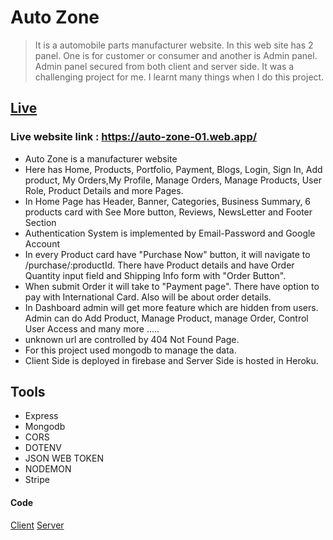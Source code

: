 # Auto Zone

> It is a automobile parts manufacturer website. In this web site has 2 panel. One is for customer or consumer and another is Admin panel. Admin panel secured from both client and server side. It was a challenging project for me. I learnt many things when I do this project.

## [Live](https://auto-zone-01.web.app/)

### Live website link : https://auto-zone-01.web.app/

- Auto Zone is a manufacturer website
- Here has Home, Products, Portfolio, Payment, Blogs, Login, Sign In, Add product, My Orders,My Profile, Manage Orders, Manage Products, User Role, Product Details and more Pages.
- In Home Page has Header, Banner, Categories, Business Summary, 6 products card with See More button, Reviews, NewsLetter and Footer Section
- Authentication System is implemented by Email-Password and Google Account
- In every Product card have "Purchase Now" button, it will navigate to /purchase/:productId. There have Product details and have Order Quantity input field and Shipping Info form with "Order Button".
- When submit Order it will take to "Payment page". There have option to pay with International Card. Also will be about order details.
- In Dashboard admin will get more feature which are hidden from users. Admin can do Add Product, Manage Product, manage Order, Control User Access and many more .....
- unknown url are controlled by 404 Not Found Page.
- For this project used mongodb to manage the data.
- Client Side is deployed in firebase and Server Side is hosted in Heroku.

## Tools

- Express
- Mongodb
- CORS
- DOTENV
- JSON WEB TOKEN
- NODEMON
- Stripe

#### Code

[Client](https://github.com/programming-hero-web-course1/manufacturer-website-client-side-SEC-MASUM) [Server](https://github.com/programming-hero-web-course1/manufacturer-website-server-side-SEC-MASUM)
